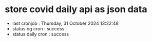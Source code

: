 # store covid daily api as json data

- last cronjob : Thursday, 31 October 2024 13:22:48
- status og cron : success
- status daily cron : success
      
      